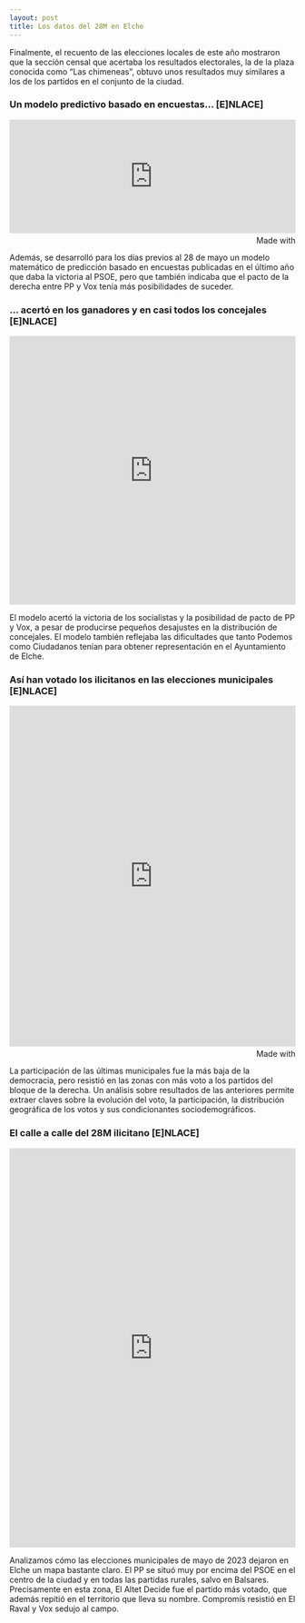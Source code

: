 ```yaml
---
layout: post
title: Los datos del 28M en Elche
---
```

Finalmente, el recuento de las elecciones locales de este año mostraron que la sección censal que acertaba los resultados electorales, la de la plaza conocida como “Las chimeneas”, obtuvo unos resultados muy similares a los de los partidos en el conjunto de la ciudad. 

### Un modelo predictivo basado en encuestas… \[E]NLACE]

<iframe src='https://flo.uri.sh/visualisation/13898897/embed' title='Interactive or visual content' class='flourish-embed-iframe' frameborder='0' scrolling='no' style='width:100%;height:200px;' sandbox='allow-same-origin allow-forms allow-scripts allow-downloads allow-popups allow-popups-to-escape-sandbox allow-top-navigation-by-user-activation'></iframe><div style='width:100%!;margin-top:4px!important;text-align:right!important;'><a class='flourish-credit' href='https://public.flourish.studio/visualisation/13898897/?utm_source=embed&utm_campaign=visualisation/13898897' target='_top' style='text-decoration:none!important'><img alt='Made with Flourish' src='https://public.flourish.studio/resources/made_with_flourish.svg' style='width:105px!important;height:16px!important;border:none!important;margin:0!important;'> </a></div>

Además, se desarrolló para los días previos al 28 de mayo un modelo matemático de predicción basado en encuestas publicadas en el último año que daba la victoria al PSOE, pero que también indicaba que el pacto de la derecha entre PP y Vox tenía más posibilidades de suceder. 

### … acertó en los ganadores y en casi todos los concejales \[E]NLACE]

<iframe title="23 | PSOE y PP | Casco" aria-label="Map" id="datawrapper-chart-eEcYw" src="https://datawrapper.dwcdn.net/2C0rn/1/" scrolling="no" frameborder="0" style="width: 0; min-width: 100% !important; border: none;" height="473" data-external="1"></iframe><script type="text/javascript">!function(){"use strict";window.addEventListener("message",(function(a){if(void 0!==a.data["datawrapper-height"]){var e=document.querySelectorAll("iframe");for(var t in a.data["datawrapper-height"])for(var r=0;r<e.length;r++)if(e[r].contentWindow===a.source){var i=a.data["datawrapper-height"][t]+"px";e[r].style.height=i}}}))}();
</script>

El modelo acertó la victoria de los socialistas y la posibilidad de pacto de PP y Vox, a pesar de producirse pequeños desajustes en la distribución de concejales. El modelo también reflejaba las dificultades que tanto Podemos como Ciudadanos tenían para obtener representación en el Ayuntamiento de Elche.

### Así han votado los ilicitanos en las elecciones municipales \[E]NLACE]

<iframe src='https://flo.uri.sh/visualisation/13860826/embed' title='Interactive or visual content' class='flourish-embed-iframe' frameborder='0' scrolling='no' style='width:100%;height:600px;' sandbox='allow-same-origin allow-forms allow-scripts allow-downloads allow-popups allow-popups-to-escape-sandbox allow-top-navigation-by-user-activation'></iframe><div style='width:100%!;margin-top:4px!important;text-align:right!important;'><a class='flourish-credit' href='https://public.flourish.studio/visualisation/13860826/?utm_source=embed&utm_campaign=visualisation/13860826' target='_top' style='text-decoration:none!important'><img alt='Made with Flourish' src='https://public.flourish.studio/resources/made_with_flourish.svg' style='width:105px!important;height:16px!important;border:none!important;margin:0!important;'> </a></div>

La participación de las últimas municipales fue la más baja de la democracia, pero resistió en las zonas con más voto a los partidos del bloque de la derecha. Un análisis sobre resultados de las anteriores permite extraer claves sobre la evolución del voto, la participación, la distribución geográfica de los votos y sus condicionantes sociodemográficos.

### El calle a calle del 28M ilicitano \[E]NLACE]

<iframe title="23 | PSOE y PP | Casco" aria-label="Map" id="datawrapper-chart-eEcYw" src="https://datawrapper.dwcdn.net/eEcYw/5/" scrolling="no" frameborder="0" style="width: 0; min-width: 100% !important; border: none;" height="703" data-external="1"></iframe><script type="text/javascript">!function(){"use strict";window.addEventListener("message",(function(a){if(void 0!==a.data["datawrapper-height"]){var e=document.querySelectorAll("iframe");for(var t in a.data["datawrapper-height"])for(var r=0;r<e.length;r++)if(e[r].contentWindow===a.source){var i=a.data["datawrapper-height"][t]+"px";e[r].style.height=i}}}))}();</script>

Analizamos cómo las elecciones municipales de mayo de 2023 dejaron en Elche un mapa bastante claro. El PP se situó muy por encima del PSOE en el centro de la ciudad y en todas las partidas rurales, salvo en Balsares. Precisamente en esta zona, El Altet Decide fue el partido más votado, que además repitió en el territorio que lleva su nombre. Compromís resistió en El Raval y Vox sedujo al campo.